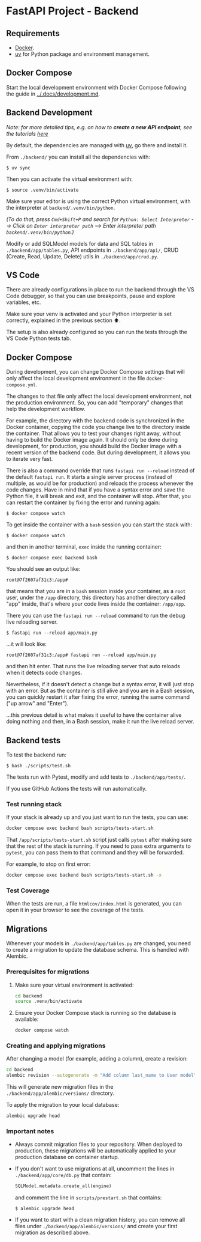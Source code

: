 # FastAPI Project - Backend

## Requirements

- [Docker](https://www.docker.com/).
- [uv](https://docs.astral.sh/uv/) for Python package and environment management.

## Docker Compose

Start the local development environment with Docker Compose following the guide in [../.docs/development.md](../.docs/development.md).

## Backend Development

_Note: for more detailed tips, e.g. on how to **create a new API endpoint**, see the tutorials [here](https://github.ibm.com/client-engineering-dach/full-stack-cen-template-tutorials/tree/main/full-stack-tutorial-watsonx-chat)_

By default, the dependencies are managed with [uv](https://docs.astral.sh/uv/), go there and install it.

<!-- TODO: choose correct python version -->

From `./backend/` you can install all the dependencies with:

```console
$ uv sync
```

Then you can activate the virtual environment with:

```console
$ source .venv/bin/activate
```

Make sure your editor is using the correct Python virtual environment, with the interpreter at `backend/.venv/bin/python`.

_(To do that, press `Cmd+Shift+P` and search for `Python: Select Interpreter` --> Click on `Enter interpreter path` --> Enter interpreter path `backend/.venv/bin/python`.)_

Modify or add SQLModel models for data and SQL tables in `./backend/app/tables.py`, API endpoints in `./backend/app/api/`, CRUD (Create, Read, Update, Delete) utils in `./backend/app/crud.py`.

## VS Code

There are already configurations in place to run the backend through the VS Code debugger, so that you can use breakpoints, pause and explore variables, etc.

Make sure your venv is activated and your Python interpreter is set correctly, explained in the previous section ⬆️.

The setup is also already configured so you can run the tests through the VS Code Python tests tab.

## Docker Compose

During development, you can change Docker Compose settings that will only affect the local development environment in the file `docker-compose.yml`.

The changes to that file only affect the local development environment, not the production environment. So, you can add "temporary" changes that help the development workflow.

For example, the directory with the backend code is synchronized in the Docker container, copying the code you change live to the directory inside the container. That allows you to test your changes right away, without having to build the Docker image again. It should only be done during development, for production, you should build the Docker image with a recent version of the backend code. But during development, it allows you to iterate very fast.

There is also a command override that runs `fastapi run --reload` instead of the default `fastapi run`. It starts a single server process (instead of multiple, as would be for production) and reloads the process whenever the code changes. Have in mind that if you have a syntax error and save the Python file, it will break and exit, and the container will stop. After that, you can restart the container by fixing the error and running again:

```console
$ docker compose watch
```

To get inside the container with a `bash` session you can start the stack with:

```console
$ docker compose watch
```

and then in another terminal, `exec` inside the running container:

```console
$ docker compose exec backend bash
```

You should see an output like:

```console
root@7f2607af31c3:/app#
```

that means that you are in a `bash` session inside your container, as a `root` user, under the `/app` directory, this directory has another directory called "app" inside, that's where your code lives inside the container: `/app/app`.

There you can use the `fastapi run --reload` command to run the debug live reloading server.

```console
$ fastapi run --reload app/main.py
```

...it will look like:

```console
root@7f2607af31c3:/app# fastapi run --reload app/main.py
```

and then hit enter. That runs the live reloading server that auto reloads when it detects code changes.

Nevertheless, if it doesn't detect a change but a syntax error, it will just stop with an error. But as the container is still alive and you are in a Bash session, you can quickly restart it after fixing the error, running the same command ("up arrow" and "Enter").

...this previous detail is what makes it useful to have the container alive doing nothing and then, in a Bash session, make it run the live reload server.

## Backend tests

To test the backend run:

```console
$ bash ./scripts/test.sh
```

The tests run with Pytest, modify and add tests to `./backend/app/tests/`.

If you use GitHub Actions the tests will run automatically.

### Test running stack

If your stack is already up and you just want to run the tests, you can use:

```bash
docker compose exec backend bash scripts/tests-start.sh
```

That `/app/scripts/tests-start.sh` script just calls `pytest` after making sure that the rest of the stack is running. If you need to pass extra arguments to `pytest`, you can pass them to that command and they will be forwarded.

For example, to stop on first error:

```bash
docker compose exec backend bash scripts/tests-start.sh -x
```

### Test Coverage

When the tests are run, a file `htmlcov/index.html` is generated, you can open it in your browser to see the coverage of the tests.

## Migrations

Whenever your models in `./backend/app/tables.py` are changed, you need to create a migration to update the database schema. This is handled with Alembic.

### Prerequisites for migrations

1. Make sure your virtual environment is activated:

   ```bash
   cd backend
   source .venv/bin/activate
   ```

2. Ensure your Docker Compose stack is running so the database is available:

   ```bash
   docker compose watch
   ```

### Creating and applying migrations

After changing a model (for example, adding a column), create a revision:

```bash
cd backend
alembic revision --autogenerate -m "Add column last_name to User model"
```

This will generate new migration files in the `./backend/app/alembic/versions/` directory.

To apply the migration to your local database:

```bash
alembic upgrade head
```

### Important notes

- Always commit migration files to your repository. When deployed to production, these migrations will be automatically applied to your production database on container startup.
- If you don't want to use migrations at all, uncomment the lines in `./backend/app/core/db.py` that contain:

  ```python
  SQLModel.metadata.create_all(engine)
  ```

  and comment the line in `scripts/prestart.sh` that contains:

  ```console
  $ alembic upgrade head
  ```

- If you want to start with a clean migration history, you can remove all files under `./backend/app/alembic/versions/` and create your first migration as described above.
